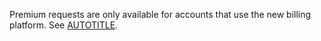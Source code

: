 Premium requests are only available for accounts that use the new billing platform. See [AUTOTITLE](/billing/managing-your-billing/about-the-new-billing-platform).
